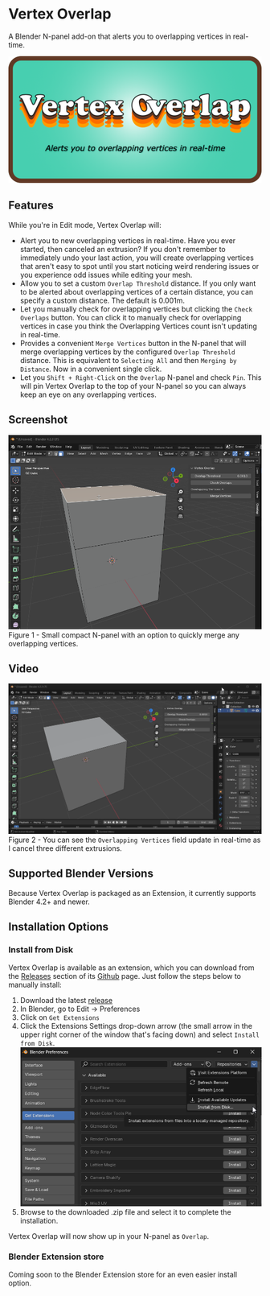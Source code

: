 # Vertex Overlap

A Blender N-panel add-on that alerts you to overlapping vertices in real-time.

![image](images/logo.png)

## Features

While you're in Edit mode, Vertex Overlap will:
-  Alert you to new overlapping vertices in real-time. Have you ever started, then canceled an extrusion? If you don't remember to immediately undo your last action, you will create overlapping vertices that aren't easy to spot until you start noticing weird rendering issues or you experience odd issues while editing your mesh.
- Allow you to set a custom `Overlap Threshold` distance. If you only want to be alerted about overlapping vertices of a certain distance, you can specify a custom distance. The default is 0.001m.
- Let you manually check for overlapping vertices but clicking the `Check Overlaps` button. You can click it to manually check for overlapping vertices in case you think the Overlapping Vertices count isn't updating in real-time.
- Provides a convenient `Merge Vertices` button in the N-panel that will merge overlapping vertices by the configured `Overlap Threshold` distance. This is equivalent to `Selecting All` and then `Merging by Distance`. Now in a convenient single click.
- Let you `Shift + Right-Click` on the `Overlap` N-panel and check `Pin`. This will pin Vertex Overlap to the top of your N-panel so you can always keep an eye on any overlapping vertices.

## Screenshot
![](images/figure-1.png)
Figure 1 - Small compact N-panel with an option to quickly merge any overlapping vertices.

## Video
![](images/demonstration.gif)
Figure 2 - You can see the `Overlapping Vertices` field update in real-time as I cancel three different extrusions.

## Supported Blender Versions
Because Vertex Overlap is packaged as an Extension, it currently supports Blender 4.2+ and newer.

## Installation Options

### Install from Disk

Vertex Overlap is available as an extension, which you can download from the [Releases](https://github.com/shawnshipley/vertex-overlap/releases) section of its [Github](https://github.com/shawnshipley/vertex-overlap) page. Just follow the steps below to manually install:
1. Download the latest [release](https://github.com/shawnshipley/vertex-overlap/releases)
2. In Blender, go to Edit -> Preferences
3. Click on `Get Extensions`
4. Click the Extensions Settings drop-down arrow (the small arrow in the upper right corner of the window that's facing down) and select `Install from Disk`.
![](images/figure-3.png)
5. Browse to the downloaded .zip file and select it to complete the installation.

Vertex Overlap will now show up in your N-panel as `Overlap`.

### Blender Extension store
Coming soon to the Blender Extension store for an even easier install option.
